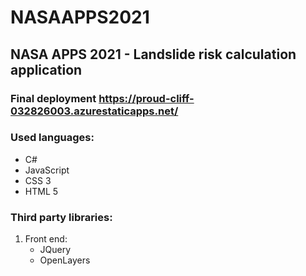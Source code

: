 # NASAAPPS2021
## NASA APPS 2021 - Landslide risk calculation application
### Final deployment https://proud-cliff-032826003.azurestaticapps.net/
### Used languages:
- C#
- JavaScript
- CSS 3
- HTML 5

### Third party libraries:
1. Front end: 
    - JQuery
    - OpenLayers

